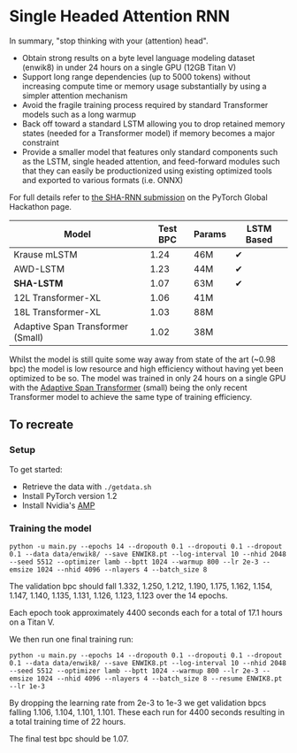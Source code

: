 # Single Headed Attention RNN

In summary, "stop thinking with your (attention) head".

- Obtain strong results on a byte level language modeling dataset (enwik8) in under 24 hours on a single GPU (12GB Titan V)
- Support long range dependencies (up to 5000 tokens) without increasing compute time or memory usage substantially by using a simpler attention mechanism
- Avoid the fragile training process required by standard Transformer models such as a long warmup
- Back off toward a standard LSTM allowing you to drop retained memory states (needed for a Transformer model) if memory becomes a major constraint
- Provide a smaller model that features only standard components such as the LSTM, single headed attention, and feed-forward modules such that they can easily be productionized using existing optimized tools and exported to various formats (i.e. ONNX)

For full details refer to [the SHA-RNN submission](https://devpost.com/submit-to/8320-global-pytorch-summer-hackathon/start/submissions/127170-single-headed-attention-rnn) on the PyTorch Global Hackathon page.

| Model                             | Test BPC | Params | LSTM Based |
|-----------------------------------|----------|--------|------------|
| Krause mLSTM                      | 1.24     | 46M    | ✔          |
| AWD-LSTM                          | 1.23    | 44M    | ✔          |
| **SHA-LSTM**                          | 1.07     | 63M    | ✔          |
| 12L Transformer-XL                | 1.06     | 41M    |            |
| 18L Transformer-XL                | 1.03     | 88M    |            |
| Adaptive Span Transformer (Small) | 1.02     | 38M    |            |

Whilst the model is still quite some way away from state of the art (~0.98 bpc) the model is low resource and high efficiency without having yet been optimized to be so.
The model was trained in only 24 hours on a single GPU with the [Adaptive Span Transformer](https://github.com/facebookresearch/adaptive-span) (small) being the only recent Transformer model to achieve the same type of training efficiency.

## To recreate

### Setup

To get started:

- Retrieve the data with `./getdata.sh`
- Install PyTorch version 1.2
- Install Nvidia's [AMP](https://github.com/NVIDIA/apex)

### Training the model

`python -u main.py --epochs 14 --dropouth 0.1 --dropouti 0.1 --dropout 0.1 --data data/enwik8/ --save ENWIK8.pt --log-interval 10 --nhid 2048 --seed 5512 --optimizer lamb --bptt 1024 --warmup 800 --lr 2e-3 --emsize 1024 --nhid 4096 --nlayers 4 --batch_size 8`

The validation bpc should fall 1.332, 1.250, 1.212, 1.190, 1.175, 1.162, 1.154, 1.147, 1.140, 1.135, 1.131, 1.126, 1.123, 1.123 over the 14 epochs.

Each epoch took approximately 4400 seconds each for a total of 17.1 hours on a Titan V.

We then run one final training run:

`python -u main.py --epochs 14 --dropouth 0.1 --dropouti 0.1 --dropout 0.1 --data data/enwik8/ --save ENWIK8.pt --log-interval 10 --nhid 2048 --seed 5512 --optimizer lamb --bptt 1024 --warmup 800 --lr 2e-3 --emsize 1024 --nhid 4096 --nlayers 4 --batch_size 8 --resume ENWIK8.pt --lr 1e-3`

By dropping the learning rate from 2e-3 to 1e-3 we get validation bpcs falling 1.106, 1.104, 1.101, 1.101. These each run for 4400 seconds resulting in a total training time of 22 hours.

The final test bpc should be 1.07.
